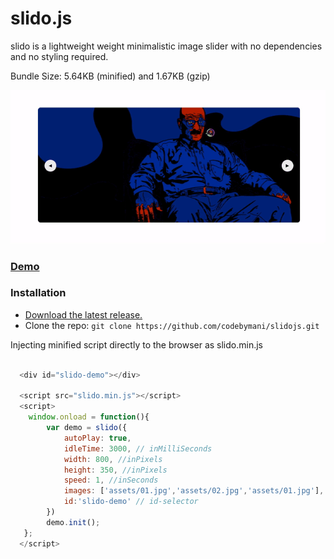 # slido.js
<p>slido is a lightweight weight minimalistic image slider with no dependencies and no styling required.</p>
<p>Bundle Size: 5.64KB (minified) and 1.67KB (gzip)</p>

<p align="center">
  <img  src="assets/demo.gif">
</p>

### [Demo](https://codebymani.github.io/slidojs)
### Installation
- [Download the latest release.](https://github.com/codebymani/slidojs/archive/master.zip)
- Clone the repo: `git clone https://github.com/codebymani/slidojs.git`

Injecting minified script directly to the browser as slido.min.js
```javascript
  
  <div id="slido-demo"></div>
  
  <script src="slido.min.js"></script>
  <script>
    window.onload = function(){
        var demo = slido({
            autoPlay: true,
            idleTime: 3000, // inMilliSeconds
            width: 800, //inPixels
            height: 350, //inPixels
            speed: 1, //inSeconds
            images: ['assets/01.jpg','assets/02.jpg','assets/01.jpg'],
            id:'slido-demo' // id-selector
        })
        demo.init();
   };
  </script>
```
